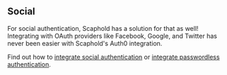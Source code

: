 ## Social

For social authentication, Scaphold has a solution for that as well! Integrating with OAuth providers like Facebook, Google, and Twitter has never been easier with Scaphold's Auth0 integration.

Find out how to [integrate social authentication](/integrations/social/setup/) or [integrate passwordless authentication](/integrations/passwordless/).
